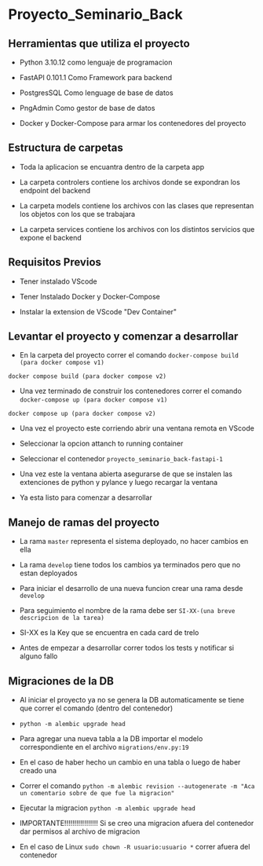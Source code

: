 # Proyecto_Seminario_Back

## Herramientas que utiliza el proyecto

- Python 3.10.12 como lenguaje de programacion 

- FastAPI 0.101.1 Como Framework para backend

- PostgresSQL Como lenguage de base de datos

- PngAdmin Como gestor de base de datos 

- Docker y Docker-Compose para armar los contenedores del proyecto

## Estructura de carpetas

- Toda la aplicacion se encuantra dentro de la carpeta app

- La carpeta controlers contiene los archivos donde se expondran los endpoint del backend

- La carpeta models contiene los archivos con las clases que representan los objetos con los que se trabajara

- La carpeta services contiene los archivos con los distintos servicios que expone el backend

## Requisitos Previos

- Tener instalado VScode

- Tener Instalado Docker y Docker-Compose

- Instalar la extension de VScode "Dev Container"

## Levantar el proyecto y comenzar a desarrollar

- En la carpeta del proyecto correr el comando 
`docker-compose build (para docker compose v1)`

`docker compose build (para docker compose v2)`

- Una vez terminado de construir los contenedores correr el comando
`docker-compose up (para docker compose v1)`

`docker compose up (para docker compose v2)`

- Una vez el proyecto este corriendo abrir una ventana remota en VScode

- Seleccionar la opcion attanch to running container

- Seleccionar el contenedor `proyecto_seminario_back-fastapi-1`

- Una vez este la ventana abierta asegurarse de que se instalen las extenciones de python y pylance y luego recargar la ventana

- Ya esta listo para comenzar a desarrollar 

## Manejo de ramas del proyecto

- La rama `master` representa el sistema deployado, no hacer cambios en ella

- La rama `develop` tiene todos los cambios ya terminados pero que no estan deployados

- Para iniciar el desarrollo de una nueva funcion crear una rama desde `develop`

- Para seguimiento el nombre de la rama debe ser `SI-XX-(una breve descripcion de la tarea)`

- SI-XX es la Key que se encuentra en cada card de trelo

- Antes de empezar a desarrollar correr todos los tests y notificar si alguno fallo

## Migraciones de la DB
- Al iniciar el proyecto ya no se genera la DB automaticamente se tiene que correr el comando (dentro del contenedor)

- `python -m alembic upgrade head`

- Para agregar una nueva tabla a la DB importar el modelo correspondiente en el archivo `migrations/env.py:19`

- En el caso de haber hecho un cambio en una tabla o luego de haber creado una

- Correr el comando ` python -m alembic revision --autogenerate -m "Aca un comentario sobre de que fue la migracion" `

- Ejecutar la migracion `python -m alembic upgrade head`

- IMPORTANTE!!!!!!!!!!!!!!!!! Si se creo una migracion afuera del contenedor dar permisos al archivo de migracion

- En el caso de Linux `sudo chown -R usuario:usuario *` correr afuera del contenedor

